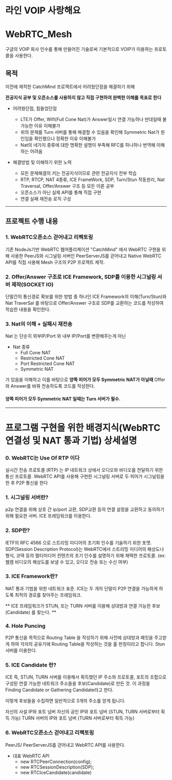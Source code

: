 # 라인 VOIP 사랑해요 
# WebRTC_Mesh
구글의 VOIP 회사 인수를 통해 만들어진 기술로써 기본적으로 VOIP가 이용하는 프로토콜을 사용한다.

## 목적

 이전에 제작한 CatchMind 프로젝트에서 어려웠던점을 해결하기 위해
 
 **전공지식 공부 및 오픈소스를 사용하지 않고 직접 구현하여 완벽한 이해를 목표로 한다**
 
+ 어려웠던점, 힘들었던점
  + LTE가 Offer, Wifi(Full Cone Nat)가 Answer일시 연결 가능하나 반대일때 불가능한 이유 이해불가
  + 위의 문제를 Turn 서버를 통해 해결할 수 있음을 확인해 Symmetric Nat가 원인임을 확인했으나 정확한 이유 이해불가
  + Nat의 네가지 종류에 대한 명확한 설명이 부족해 RFC를 하나하나 번역해 이해하는 어려움

+ 해결방법 및 이해하기 위한 노력
  +  모든 문제해결의 키는 전공지식이므로 관련 전공지식 전부 학습
  +  RTP, RTCP, NAT 4종류, ICE FrameWork, SDP, Turn/Stun 작동원리, Nat Traversal, Offer/Answer 구조 등 모든 이론 공부
  +  오픈소스가 아닌 실제 API를 통해 직접 구현
  +  연결 실패 재전송 로직 구성

---
## 프로젝트 수행 내용

### 1. WebRTC오픈소스 걷어내고 리펙토링

기존 NodeJs기반 WebRTC 웹어플리케이션  "CatchMind" 에서 WebRTC 구현을 위해 사용한 PeerJS와 시그널링 서버인 PeerServerJS를 걷어내고 
Native WebRTC API를 직접 사용해 Mesh 구조의 P2P 프로젝트 제작.

### 2. Offer/Answer 구조로 ICE Framework, SDP를 이용한 시그널링 서버 제작(SOCKET IO)

단말간의 통신경로 확보를 위한 방법 중 하나인 ICE Framework의 이해(Turn/Stun)와 Nat TraverSal 를 바탕으로 Offer/Answer 구조로 SDP를 교환하는 코드를 작성하여 학습한 내용을 확인한다.

### 3. Nat의 이해 + 실패시 재전송

Nat 는 단순히 외부IP/Port 와 내부 IP/Port를 변환해주는게 아닌
+ Nat 종류  
  + Full Cone NAT
  + Restricted Cone NAT
  + Port Restricted Cone NAT
  + Symmetric NAT
  

가 있음을 이해하고 이를 바탕으로 **양쪽 피어가 모두 Symmetric NAT가 아닐때** Offer와 Answer를 바꿔 전송하도록 코드를 작성한다.

#### 양쪽 피어가 모두 Symmetric NAT 일때는 Turn 서버가 필수.

---

# 프로그램 구현을 위한 배경지식(WebRTC 연결성 및 NAT 통과 기법) 상세설명 


### 0. WebRTC는 Use Of RTP 이다
실시간 전송 프로토콜 (RTP) 는 IP 네트워크 상에서 오디오와 비디오를 전달하기 위한 통신 프로토콜.
WebRTC API를 사용해 구현한 시그널링 서버로 두 피어가 시그널링을 한 후 P2P 통신을 한다

### 1. 시그널링 서버란?
p2p 연결을 위해 상호 간 ip/port 교환, SDP교환 등의 연결 설정을 교환하고 동의하기 위해 필요한 서버.
ICE 프레임워크를 이용한다.

### 2. SDP란?

IETF의 RFC 4566 으로 스트리밍 미디어의 초기화 인수를 기술하기 위한 포맷.
SDP(Session Description Protocol)는 WebRTC에서 스트리밍 미디어의 해상도나 형식, 코덱 등의 멀티미디어 컨텐츠의 초기 인수를 설명하기 위해 채택한 프로토콜. 
(ex: 웹캠 비디오의 해상도를 보낼 수 있고, 오디오 전송 또는 수신 여부)

### 3. ICE Framework란?
NAT 통과 기법을 위한 네트워크 표준.
ICE는 두 개의 단말이 P2P 연결을 가능하게 하도록 최적의 경로를 찾아주는 프레임워크.

** ICE 프레임워크가 STUN, 또는 TURN 서버를 이용해 상대방과 연결 가능한 후보(Candidate) 를 찾는다. **

### 4. Hole Puncing

P2P 통신을 목적으로 Routing Table 을 작성하기 위해 사전에 상대방과 패킷을 주고받게 하여 각자의 공유기에 Routing Table을 작성하는 것을 홀 펀칭이라고 합니다. Stun 서버를 이용한다.

### 5. ICE Candidate 란?

ICE 즉, STUN, TURN 서버를 이용해서 획득했던 IP 주소와 프로토콜, 포트의 조합으로 구성된 연결 가능한 네트워크 주소들을 후보(Candidate)로
만든 것. 이 과정을 Finding Candidate or Gathering Candidate라고 한다.

이렇게 후보들을 수집하면 일반적으로 3개의 주소를 얻게 됩니다.

자신의 사설 IP와 포트 넘버
자신의 공인 IP와 포트 넘버 (STUN, TURN 서버로부터 획득 가능)
TURN 서버의 IP와 포트 넘버 (TURN 서버로부터 획득 가능)


### 6. WebRTC오픈소스 걷어내고 리펙토링

PeerJS/ PeerServerJS를 걷어내고 WebRTC API를 사용한다.
+ 대표 WebRTC API
  + new RTCPeerConnection(config);
  + new RTCSessionDescription(SDP);
  + new RTCIceCandidate(candidate)


